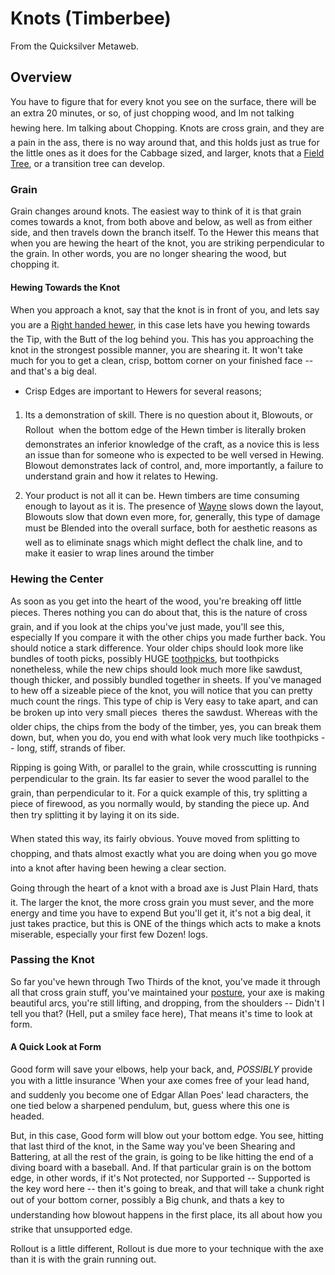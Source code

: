 
# Knots (Timberbee)

From the Quicksilver Metaweb.


## Overview


You have to figure that for every knot you see on the surface, there will be an extra 20 minutes, or so, of just chopping wood, and Im not talking hewing here. Im talking about Chopping. Knots are cross grain, and they are a pain in the ass, there is no way around that, and this holds just as true for the little ones as it does for the Cabbage sized, and larger, knots that a  [Field Tree](/field-trees-and-other-oddities-timberbee), or a transition tree can develop.

### Grain


Grain changes around knots. The easiest way to think of it is that grain comes towards a knot, from both above and below, as well as from either side, and then travels down the branch itself. To the Hewer this means that when you are hewing the heart of the knot, you are striking perpendicular to the grain. In other words, you are no longer shearing the wood, but chopping it.

#### Hewing Towards the Knot


When you approach a knot, say that the knot is in front of you, and lets say you are a  [Right handed hewer](/sidedness-relating-to-hewers), in this case lets have you hewing towards the Tip, with the Butt of the log behind you. This has you approaching the knot in the strongest possible manner, you are shearing it. It won't take much for you to get a clean, crisp, bottom corner on your finished face -- and that's a big deal. 
* Crisp Edges are important to Hewers for several reasons;

1. Its a demonstration of skill. There is no question about it, Blowouts, or Rollout  when the bottom edge of the Hewn timber is literally broken  demonstrates an inferior knowledge of the craft, as a novice this is less an issue than for someone who is expected to be well versed in Hewing. Blowout demonstrates lack of control, and, more importantly, a failure to understand grain and how it relates to Hewing.

1. Your product is not all it can be. Hewn timbers are time consuming enough to layout as it is. The presence of  [Wayne](/wayne-timberbee) slows down the layout, Blowouts slow that down even more, for, generally, this type of damage must be Blended into the overall surface, both for aesthetic reasons as well as to eliminate snags which might deflect the chalk line, and to make it easier to wrap lines around the timber

### Hewing the Center


As soon as you get into the heart of the wood, you're breaking off little pieces. Theres nothing you can do about that, this is the nature of cross grain, and if you look at the chips you've just made, you'll see this, especially If you compare it with the other chips you made further back. You should notice a stark difference. Your older chips should look more like bundles of tooth picks, possibly HUGE  [toothpicks](/hewing-contests), but toothpicks nonetheless, while the new chips should look much more like sawdust, though thicker, and possibly bundled together in sheets. If you've managed to hew off a sizeable piece of the knot, you will notice that you can pretty much count the rings. This type of chip is Very easy to take apart, and can be broken up into very small pieces  theres the sawdust. Whereas with the older chips, the chips from the body of the timber, yes, you can break them down, but, when you do, you end with what look very much like toothpicks -- long, stiff, strands of fiber.

Ripping is going With, or parallel to the grain, while crosscutting is running perpendicular to the grain. Its far easier to sever the wood parallel to the grain, than perpendicular to it. For a quick example of this, try splitting a piece of firewood, as you normally would, by standing the piece up. And then try splitting it by laying it on its side.

When stated this way, its fairly obvious. Youve moved from splitting to chopping, and thats almost exactly what you are doing when you go move into a knot after having been hewing a clear section.

Going through the heart of a knot with a broad axe is Just Plain Hard, thats it. The larger the knot, the more cross grain you must sever, and the more energy and time you have to expend But you'll get it, it's not a big deal, it just takes practice, but this is ONE of the things which acts to make a knots miserable, especially your first few Dozen! logs. 
### Passing the Knot


So far you've hewn through Two Thirds of the knot, you've made it through all that cross grain stuff, you've maintained your  [posture](/form-timberbee), your axe is making beautiful arcs, you're still lifting, and dropping, from the shoulders -- Didn't I tell you that? (Hell, put a smiley face here), That means it's time to look at form. 
#### A Quick Look at Form


Good form will save your elbows, help your back, and, *POSSIBLY* provide you with a little insurance 'When your axe comes free of your lead hand, and suddenly you become one of Edgar Allan Poes' lead characters, the one tied below a sharpened pendulum, but, guess where this one is headed. 

But, in this case, Good form will blow out your bottom edge. You see, hitting that last third of the knot, in the Same way you've been Shearing and Battering, at all the rest of the grain, is going to be like hitting the end of a diving board with a baseball. And. If that particular grain is on the bottom edge, in other words, if it's Not protected, nor Supported -- Supported is the key word here -- then it's going to break, and that will take a chunk right out of your bottom corner, possibly a Big chunk, and thats a key to understanding how blowout happens in the first place, its all about how you strike that unsupported edge.

Rollout is a little different, Rollout is due more to your technique with the axe than it is with the grain running out.
